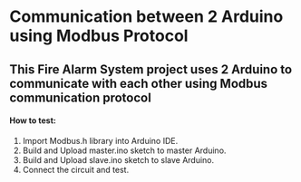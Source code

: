 # Communication between 2 Arduino using Modbus Protocol
## This Fire Alarm System project uses 2 Arduino to communicate with each other using Modbus communication protocol

#### How to test:
1. Import Modbus.h library into Arduino IDE.
2. Build and Upload master.ino sketch to master Arduino.
3. Build and Upload slave.ino sketch to slave Arduino.
4. Connect the circuit and test.

